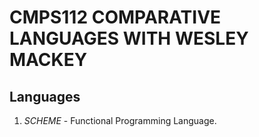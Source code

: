# CMPS112 COMPARATIVE LANGUAGES WITH WESLEY MACKEY

## Languages
1. *SCHEME* - Functional Programming Language.

